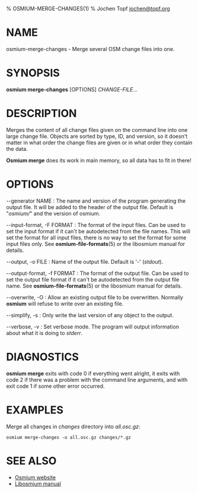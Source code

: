 % OSMIUM-MERGE-CHANGES(1)
% Jochen Topf <jochen@topf.org>

# NAME

osmium-merge-changes - Merge several OSM change files into one.


# SYNOPSIS

**osmium merge-changes** \[OPTIONS\] *CHANGE-FILE...*


# DESCRIPTION

Merges the content of all change files given on the command line into one large
change file. Objects are sorted by type, ID, and version, so it doesn't matter
in what order the change files are given or in what order they contain the data.

**Osmium merge** does its work in main memory, so all data has to fit in there!


# OPTIONS

--generator NAME
:   The name and version of the program generating the output file. It will be
    added to the header of the output file. Default is "*osmium/*" and the version
    of osmium.

--input-format, -F FORMAT
:   The format of the input files. Can be used to set the input format if it
    can't be autodetected from the file names. This will set the format for
    all input files, there is no way to set the format for some input files
    only. See **osmium-file-formats**(5) or the libosmium manual for details.

--output, -o FILE
:   Name of the output file. Default is '-' (*stdout*).

--output-format, -f FORMAT
:   The format of the output file. Can be used to set the output file format
    if it can't be autodetected from the output file name.
    See **osmium-file-formats**(5) or the libosmium manual for details.

--overwrite, -O
:   Allow an existing output file to be overwritten. Normally **osmium** will
    refuse to write over an existing file.

--simplify, -s
:   Only write the last version of any object to the output.

--verbose, -v
:   Set verbose mode. The program will output information about what it is
    doing to *stderr*.


# DIAGNOSTICS

**osmium merge** exits with code 0 if everything went alright, it exits
with code 2 if there was a problem with the command line arguments,
and with exit code 1 if some other error occurred.


# EXAMPLES

Merge all changes in *changes* directory into *all.osc.gz*:

    osmium merge-changes -o all.osc.gz changes/*.gz


# SEE ALSO

* [Osmium website](http://osmcode.org/osmium)
* [Libosmium manual](http://osmcode.org/libosmium/manual/libosmium-manual.html)

